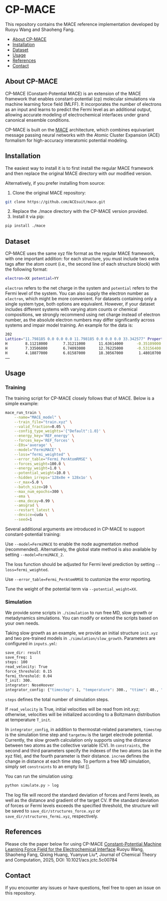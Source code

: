 # <span style="font-size:larger;">CP-MACE</span>

This repository contains the MACE reference implementation developed by Ruoyu Wang and Shaoheng Fang.

- [About CP-MACE](#about-mace)
- [Installation](#installation)
- [Dataset](#dataset)
- [Usage](#usage)
- [References](#references)
- [Contact](#contact)

## About CP-MACE

CP-MACE (Constant-Potential MACE) is an extension of the MACE framework that enables constant-potential (cp) molecular simulations via machine learning force field (MLFF). It incorporates the number of electrons as an input and learns to predict the Fermi level as an additional output, allowing accurate modeling of electrochemical interfaces under grand canonical ensemble conditions.

CP-MACE is built on the [MACE](https://github.com/ACEsuit/mace) architecture, which combines equivariant message passing neural networks with the Atomic Cluster Expansion (ACE) formalism for high-accuracy interatomic potential modeling.


## Installation

The easiest way to install it is to first install the regular MACE framework and then replace the original MACE directory with our modified version.

Alternatively, if you prefer installing from source:
1. Clone the original MACE repository:
```sh
git clone https://github.com/ACEsuit/mace.git
```
2. Replace the ./mace directory with the CP-MACE version provided.
3. Install it via pip:
```sh
pip install ./mace
```

## Dataset
CP-MACE uses the same xyz file format as the regular MACE framework, with one important addition: for each structure, you must include two extra tags after the atom count (i.e., the second line of each structure block) with the following format:
```sh
electron=XX potential=YY 
```
`electron` refers to the net charge in the system and `potential` refers to the Fermi level of the system. You can also supply the electron number as `electron`, which might be more convenient. For datasets containing only a single system type, both options are equivalent. However, if your dataset includes different systems with varying atom counts or chemical compositions, we strongly recommend using net charge instead of electron number, as the absolute electron numbers may differ significantly across systems and impair model training. An example for the data is:

```sh
202
Lattice="11.798185 0.0 0.0 0.0 11.798185 0.0 0.0 0.0 33.342577" Properties=species:S:1:pos:R:3:REF_forces:R:3 REF_energy=-873.98192526 pbc="T T T" potential=-3.407347 electron=661.7
H        8.11218000       7.31211000      11.63614000      -0.35109000      -0.57477900      -0.54562900
H        7.33506000       6.74093000      12.76225000      -0.53156400      -0.57238000       0.33610800
H        4.18877000       6.81587000      18.30567000       1.48010700      -0.05893200       0.44728300
……
```

## Usage

### Training

The training script for CP-MACE closely follows that of MACE. Below is a simple example:
```sh
mace_run_train \
    --name="MACE_model" \
    --train_file="train.xyz" \
    --valid_fraction=0.05 \
    --config_type_weights='{"Default":1.0}' \
    --energy_key='REF_energy' \
    --forces_key='REF_forces' \
    --E0s='average' \
    --model="FermiMACE" \
    --loss="fermi_weighted" \
    --error_table="Fermi_PerAtomRMSE" \
    --forces_weight=100.0 \
    --energy_weight=1.0 \
    --potential_weight=10.0 \
    --hidden_irreps='128x0e + 128x1o' \
    --r_max=5.0 \
    --batch_size=10 \
    --max_num_epochs=300 \
    --ema \
    --ema_decay=0.99 \
    --amsgrad \
    --restart_latest \
    --device=cuda \
    --seed=1
```

Several additional arguments are introduced in CP-MACE to support constant-potential training:

Use `--model=FermiMACE` to enable the node augmentation method (recommended). Alternatively, the global state method is also available by setting `--model=FermiMACE_2`.

The loss function should be adjusted for Fermi level prediction by setting `--loss=fermi_weighted`.

Use `--error_table=Fermi_PerAtomRMSE` to customize the error reporting.

Tune the weight of the potential term via `--potential_weight=XX`.

### Simulation

We provide some scripts in `./simulation` to run free MD, slow growth or metadynamics simulations. You can modify or extend the scripts based on your own needs.

Taking slow growth as an example, we provide an initial structure `init.xyz` and two pre-trained models in `./simulation/slow_growth`. Parameters are configured in `inputs.yml`:

```sh
save_dir: result
save_freq: 1
steps: 100
read_velocity: True
force_threshold: 0.15
fermi_threshold: 0.04
T_init: 300.
integrator: NoseHoover
integrator_config: {"timestep": 1, "temperature": 300., "ttime": 40., "constraints": [[0,137,204,1.36091]], "increm": 0.001, "Mne": 660.74, "eta_length":2, "targetmu": -3.36}
```
`steps` defines the total number of simulation steps. 

If `read_velocity` is True, initial velocities will be read from init.xyz; otherwise, velocities will be initialized according to a Boltzmann distribution at temperature `T_init`. 

In `integrator_config`, in addition to thermostat-related parameters, `timestep` is the simulation time step and `targetmu` is the target electrode potential. Currently, the slow growth calculation only supports using the distance between two atoms as the collective variable (CV). In `constraints`, the second and third parameters specify the indexes of the two atoms (as in the xyz file), and the fourth parameter is their distance. `increm` defines the change in distance at each time step. To perform a free MD simulation, simply set `constraints` to an empty list [].

You can run the simulation using:
```sh
python simulate.py > log
```
The log file will record the standard deviation of forces and Fermi levels, as well as the distance and gradient of the target CV. If the standard deviation of forces or Fermi levels exceeds the specified threshold, the structure will be saved to `save_dir/structures_force.xyz` or `save_dir/structures_fermi.xyz`, respectively.
## References
Please cite the paper below for using CP-MACE
[Constant-Potential Machine Learning Force Field for the Electrochemical Interface](https://doi.org/10.1021/acs.jctc.5c00784)
Ruoyu Wang, Shaoheng Fang, Qixing Huang, Yuanyue Liu*, Journal of Chemical Theory and Computation, 2025, DOI: 10.1021/acs.jctc.5c00784

## Contact

If you encounter any issues or have questions, feel free to open an issue on this repository.
